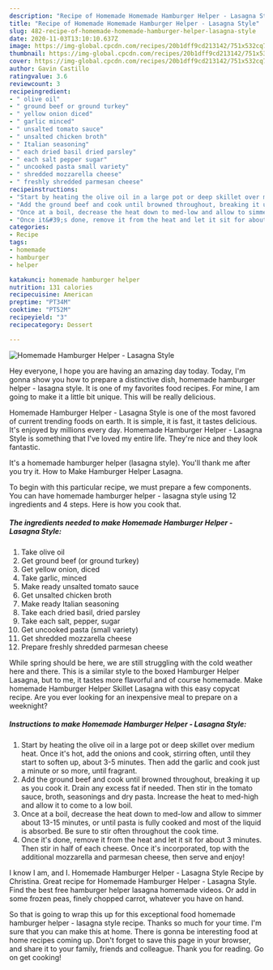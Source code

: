 ```yaml
---
description: "Recipe of Homemade Homemade Hamburger Helper - Lasagna Style"
title: "Recipe of Homemade Homemade Hamburger Helper - Lasagna Style"
slug: 482-recipe-of-homemade-homemade-hamburger-helper-lasagna-style
date: 2020-11-03T13:10:10.637Z
image: https://img-global.cpcdn.com/recipes/20b1dff9cd213142/751x532cq70/homemade-hamburger-helper-lasagna-style-recipe-main-photo.jpg
thumbnail: https://img-global.cpcdn.com/recipes/20b1dff9cd213142/751x532cq70/homemade-hamburger-helper-lasagna-style-recipe-main-photo.jpg
cover: https://img-global.cpcdn.com/recipes/20b1dff9cd213142/751x532cq70/homemade-hamburger-helper-lasagna-style-recipe-main-photo.jpg
author: Gavin Castillo
ratingvalue: 3.6
reviewcount: 3
recipeingredient:
- " olive oil"
- " ground beef or ground turkey"
- " yellow onion diced"
- " garlic minced"
- " unsalted tomato sauce"
- " unsalted chicken broth"
- " Italian seasoning"
- " each dried basil dried parsley"
- " each salt pepper sugar"
- " uncooked pasta small variety"
- " shredded mozzarella cheese"
- " freshly shredded parmesan cheese"
recipeinstructions:
- "Start by heating the olive oil in a large pot or deep skillet over medium heat. Once it&#39;s hot, add the onions and cook, stirring often, until they start to soften up, about 3-5 minutes. Then add the garlic and cook just a minute or so more, until fragrant."
- "Add the ground beef and cook until browned throughout, breaking it up as you cook it. Drain any excess fat if needed. Then stir in the tomato sauce, broth, seasonings and dry pasta. Increase the heat to med-high and allow it to come to a low boil."
- "Once at a boil, decrease the heat down to med-low and allow to simmer about 13-15 minutes, or until pasta is fully cooked and most of the liquid is absorbed. Be sure to stir often throughout the cook time."
- "Once it&#39;s done, remove it from the heat and let it sit for about 3 minutes. Then stir in half of each cheese. Once it&#39;s incorporated, top with the additional mozzarella and parmesan cheese, then serve and enjoy!"
categories:
- Recipe
tags:
- homemade
- hamburger
- helper

katakunci: homemade hamburger helper 
nutrition: 131 calories
recipecuisine: American
preptime: "PT34M"
cooktime: "PT52M"
recipeyield: "3"
recipecategory: Dessert

---
```



![Homemade Hamburger Helper - Lasagna Style](https://img-global.cpcdn.com/recipes/20b1dff9cd213142/751x532cq70/homemade-hamburger-helper-lasagna-style-recipe-main-photo.jpg)

Hey everyone, I hope you are having an amazing day today. Today, I'm gonna show you how to prepare a distinctive dish, homemade hamburger helper - lasagna style. It is one of my favorites food recipes. For mine, I am going to make it a little bit unique. This will be really delicious.

Homemade Hamburger Helper - Lasagna Style is one of the most favored of current trending foods on earth. It is simple, it is fast, it tastes delicious. It's enjoyed by millions every day. Homemade Hamburger Helper - Lasagna Style is something that I've loved my entire life. They're nice and they look fantastic.

It&#39;s a homemade hamburger helper (lasagna style). You&#39;ll thank me after you try it. How to Make Hamburger Helper Lasagna.


To begin with this particular recipe, we must prepare a few components. You can have homemade hamburger helper - lasagna style using 12 ingredients and 4 steps. Here is how you cook that.

<!--inarticleads1-->

##### The ingredients needed to make Homemade Hamburger Helper - Lasagna Style:

1. Take  olive oil
1. Get  ground beef (or ground turkey)
1. Get  yellow onion, diced
1. Take  garlic, minced
1. Make ready  unsalted tomato sauce
1. Get  unsalted chicken broth
1. Make ready  Italian seasoning
1. Take  each dried basil, dried parsley
1. Take  each salt, pepper, sugar
1. Get  uncooked pasta (small variety)
1. Get  shredded mozzarella cheese
1. Prepare  freshly shredded parmesan cheese


While spring should be here, we are still struggling with the cold weather here and there. This is a similar style to the boxed Hamburger Helper Lasagna, but to me, it tastes more flavorful and of course homemade. Make homemade Hamburger Helper Skillet Lasagna with this easy copycat recipe. Are you ever looking for an inexpensive meal to prepare on a weeknight? 

<!--inarticleads2-->

##### Instructions to make Homemade Hamburger Helper - Lasagna Style:

1. Start by heating the olive oil in a large pot or deep skillet over medium heat. Once it&#39;s hot, add the onions and cook, stirring often, until they start to soften up, about 3-5 minutes. Then add the garlic and cook just a minute or so more, until fragrant.
1. Add the ground beef and cook until browned throughout, breaking it up as you cook it. Drain any excess fat if needed. Then stir in the tomato sauce, broth, seasonings and dry pasta. Increase the heat to med-high and allow it to come to a low boil.
1. Once at a boil, decrease the heat down to med-low and allow to simmer about 13-15 minutes, or until pasta is fully cooked and most of the liquid is absorbed. Be sure to stir often throughout the cook time.
1. Once it&#39;s done, remove it from the heat and let it sit for about 3 minutes. Then stir in half of each cheese. Once it&#39;s incorporated, top with the additional mozzarella and parmesan cheese, then serve and enjoy!


I know I am, and I. Homemade Hamburger Helper - Lasagna Style Recipe by Christina. Great recipe for Homemade Hamburger Helper - Lasagna Style. Find the best free hamburger helper lasagna homemade videos. Or add in some frozen peas, finely chopped carrot, whatever you have on hand. 

So that is going to wrap this up for this exceptional food homemade hamburger helper - lasagna style recipe. Thanks so much for your time. I'm sure that you can make this at home. There is gonna be interesting food at home recipes coming up. Don't forget to save this page in your browser, and share it to your family, friends and colleague. Thank you for reading. Go on get cooking!
